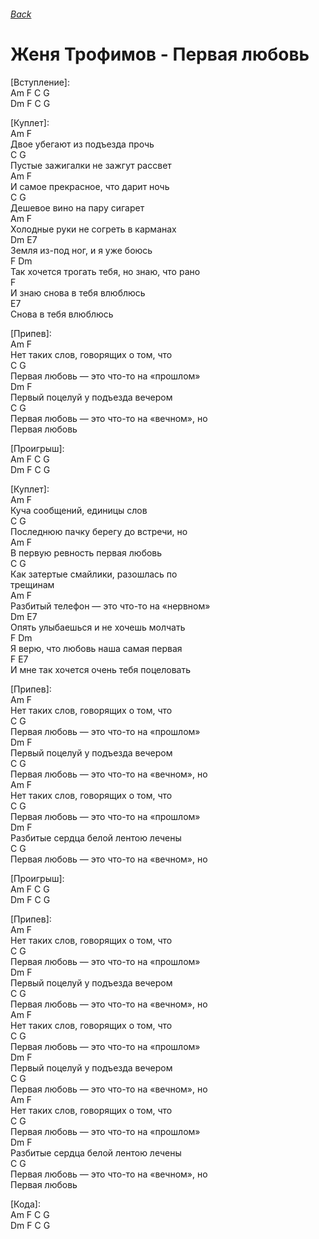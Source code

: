 ###### [Back](../Readme.md)
# Женя Трофимов - Первая любовь

[Вступление]:  
Am F C G  
Dm F C G  

[Куплет]:  
Am F  
Двое убегают из подъезда прочь  
C G  
Пустые зажигалки не зажгут рассвет  
Am F  
И самое прекрасное, что дарит ночь  
C G  
Дешевое вино на пару сигарет  
Am F  
Холодные руки не согреть в карманах  
Dm E7  
Земля из-под ног, и я уже боюсь  
F Dm  
Так хочется трогать тебя, но знаю, что рано  
F  
И знаю снова в тебя влюблюсь  
E7  
Снова в тебя влюблюсь  

[Припев]:  
Am F  
Нет таких слов, говорящих о том, что  
C G  
Первая любовь — это что-то на «прошлом»  
Dm F  
Первый поцелуй у подъезда вечером  
C G  
Первая любовь — это что-то на «вечном», но  
Первая любовь  

[Проигрыш]:  
Am F C G  
Dm F C G  

[Куплет]:  
Am F  
Куча сообщений, единицы слов  
C G  
Последнюю пачку берегу до встречи, но  
Am F  
В первую ревность первая любовь  
C G  
Как затертые смайлики, разошлась по  
трещинам  
Am F  
Разбитый телефон — это что-то на «нервном»  
Dm E7  
Опять улыбаешься и не хочешь молчать  
F Dm  
Я верю, что любовь наша самая первая  
F E7  
И мне так хочется очень тебя поцеловать  

[Припев]:  
Am F  
Нет таких слов, говорящих о том, что  
C G  
Первая любовь — это что-то на «прошлом»  
Dm F  
Первый поцелуй у подъезда вечером  
C G  
Первая любовь — это что-то на «вечном», но  
Am F  
Нет таких слов, говорящих о том, что  
C G  
Первая любовь — это что-то на «прошлом»  
Dm F  
Разбитые сердца белой лентою лечены  
C G  
Первая любовь — это что-то на «вечном», но  

[Проигрыш]:  
Am F C G  
Dm F C G  

[Припев]:  
Am F  
Нет таких слов, говорящих о том, что  
C G  
Первая любовь — это что-то на «прошлом»  
Dm F  
Первый поцелуй у подъезда вечером  
C G  
Первая любовь — это что-то на «вечном», но  
Am F  
Нет таких слов, говорящих о том, что  
C G  
Первая любовь — это что-то на «прошлом»  
Dm F  
Первый поцелуй у подъезда вечером  
C G  
Первая любовь — это что-то на «вечном», но  
Am F  
Нет таких слов, говорящих о том, что  
C G  
Первая любовь — это что-то на «прошлом»  
Dm F  
Разбитые сердца белой лентою лечены  
C G  
Первая любовь — это что-то на «вечном», но  
Первая любовь  

[Кода]:  
Am F C G  
Dm F C G  